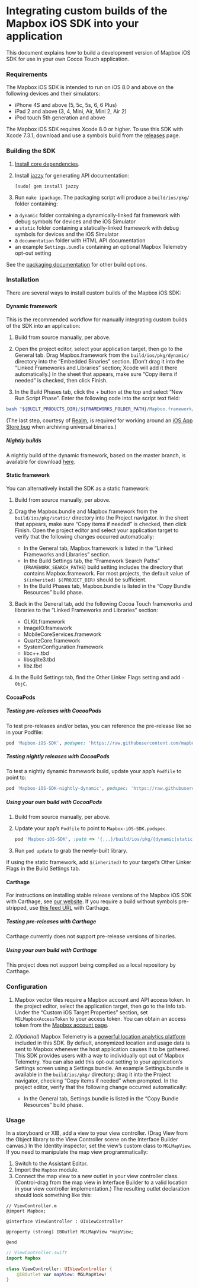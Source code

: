 # Integrating custom builds of the Mapbox iOS SDK into your application

This document explains how to build a development version of Mapbox iOS SDK for use in your own Cocoa Touch application.

### Requirements

The Mapbox iOS SDK is intended to run on iOS 8.0 and above on the following devices and their simulators:

* iPhone 4S and above (5, 5c, 5s, 6, 6 Plus)
* iPad 2 and above (3, 4, Mini, Air, Mini 2, Air 2)
* iPod touch 5th generation and above

The Mapbox iOS SDK requires Xcode 8.0 or higher. To use this SDK with Xcode 7.3.1, download and use a symbols build from the [releases](https://github.com/mapbox/mapbox-gl-native/releases) page.

### Building the SDK

1. [Install core dependencies](../../INSTALL.md).

1. Install [jazzy](https://github.com/realm/jazzy) for generating API documentation:

   ```
   [sudo] gem install jazzy
   ```

1. Run `make ipackage`. The packaging script will produce a `build/ios/pkg/` folder containing:
  - a `dynamic` folder containing a dynamically-linked fat framework with debug symbols for devices and the iOS Simulator
  - a `static` folder containing a statically-linked framework with debug symbols for devices and the iOS Simulator
  - a `documentation` folder with HTML API documentation
  - an example `Settings.bundle` containing an optional Mapbox Telemetry opt-out setting

See the [packaging documentation](DEVELOPING.md#packaging-builds) for other build options.

### Installation

There are several ways to install custom builds of the Mapbox iOS SDK:

#### Dynamic framework

This is the recommended workflow for manually integrating custom builds of the SDK into an application:

1. Build from source manually, per above.

1. Open the project editor, select your application target, then go to the General tab. Drag Mapbox.framework from the `build/ios/pkg/dynamic/` directory into the “Embedded Binaries” section. (Don’t drag it into the “Linked Frameworks and Libraries” section; Xcode will add it there automatically.) In the sheet that appears, make sure “Copy items if needed” is checked, then click Finish.

1. In the Build Phases tab, click the + button at the top and select “New Run Script Phase”. Enter the following code into the script text field:

```bash
bash "${BUILT_PRODUCTS_DIR}/${FRAMEWORKS_FOLDER_PATH}/Mapbox.framework/strip-frameworks.sh"
```

(The last step, courtesy of [Realm](https://github.com/realm/realm-cocoa/), is required for working around an [iOS App Store bug](http://www.openradar.me/radar?id=6409498411401216) when archiving universal binaries.)

##### Nightly builds

A nightly build of the dynamic framework, based on the master branch, is available for download [here](https://mapbox.s3.amazonaws.com/mapbox-gl-native/ios/builds/mapbox-ios-sdk-nightly-dynamic.zip).

#### Static framework

You can alternatively install the SDK as a static framework:

1. Build from source manually, per above.

1. Drag the Mapbox.bundle and Mapbox.framework from the `build/ios/pkg/static/` directory into the Project navigator. In the sheet that appears, make sure “Copy items if needed” is checked, then click Finish. Open the project editor and select your application target to verify that the following changes occurred automatically:

   - In the General tab, Mapbox.framework is listed in the “Linked Frameworks and Libraries” section.
   - In the Build Settings tab, the “Framework Search Paths” (`FRAMEWORK_SEARCH_PATHS`) build setting includes the directory that contains Mapbox.framework. For most projects, the default value of `$(inherited) $(PROJECT_DIR)` should be sufficient.
   - In the Build Phases tab, Mapbox.bundle is listed in the “Copy Bundle Resources” build phase.

1. Back in the General tab, add the following Cocoa Touch frameworks and libraries to the “Linked Frameworks and Libraries” section:

   - GLKit.framework
   - ImageIO.framework
   - MobileCoreServices.framework
   - QuartzCore.framework
   - SystemConfiguration.framework
   - libc++.tbd
   - libsqlite3.tbd
   - libz.tbd

1. In the Build Settings tab, find the Other Linker Flags setting and add `-ObjC`.

#### CocoaPods

##### Testing pre-releases with CocoaPods

To test pre-releases and/or betas, you can reference the pre-release like so in your Podfile:

```rb
pod 'Mapbox-iOS-SDK', podspec: 'https://raw.githubusercontent.com/mapbox/mapbox-gl-native/<insert branch or tag>/platform/ios/Mapbox-iOS-SDK.podspec'
```

##### Testing nightly releases with CocoaPods

To test a nightly dynamic framework build, update your app’s `Podfile` to point to:

```rb
pod 'Mapbox-iOS-SDK-nightly-dynamic', podspec: 'https://raw.githubusercontent.com/mapbox/mapbox-gl-native/master/platform/ios/Mapbox-iOS-SDK-nightly-dynamic.podspec'
```

##### Using your own build with CocoaPods

1. Build from source manually, per above.

1. Update your app’s `Podfile` to point to `Mapbox-iOS-SDK.podspec`.

    ```rb
    pod 'Mapbox-iOS-SDK', :path => '{...}/build/ios/pkg/{dynamic|static}/Mapbox-iOS-SDK.podspec'
    ```

1. Run `pod update` to grab the newly-built library.

If using the static framework, add `$(inherited)` to your target’s Other Linker Flags in the Build Settings tab.

#### Carthage

For instructions on installing stable release versions of the Mapbox iOS SDK with Carthage, see [our website](https://www.mapbox.com/install/ios/carthage/). If you require a build without symbols pre-stripped, use [this feed URL](https://www.mapbox.com/ios-sdk/Mapbox-iOS-SDK-symbols.json) with Carthage.

##### Testing pre-releases with Carthage

Carthage currently does not support pre-release versions of binaries.

##### Using your own build with Carthage

This project does not support being compiled as a local repository by Carthage.

### Configuration

1. Mapbox vector tiles require a Mapbox account and API access token. In the project editor, select the application target, then go to the Info tab. Under the “Custom iOS Target Properties” section, set `MGLMapboxAccessToken` to your access token. You can obtain an access token from the [Mapbox account page](https://www.mapbox.com/studio/account/tokens/).

1. _(Optional)_ Mapbox Telemetry is a [powerful location analytics platform](https://www.mapbox.com/telemetry/) included in this SDK. By default, anonymized location and usage data is sent to Mapbox whenever the host application causes it to be gathered. This SDK provides users with a way to individually opt out of Mapbox Telemetry. You can also add this opt-out setting to your application’s Settings screen using a Settings bundle. An example Settings.bundle is available in the `build/ios/pkg/` directory; drag it into the Project navigator, checking “Copy items if needed” when prompted. In the project editor, verify that the following change occurred automatically:

   - In the General tab, Settings.bundle is listed in the “Copy Bundle Resources” build phase.

### Usage

In a storyboard or XIB, add a view to your view controller. (Drag View from the Object library to the View Controller scene on the Interface Builder canvas.) In the Identity inspector, set the view’s custom class to `MGLMapView`. If you need to manipulate the map view programmatically:

1. Switch to the Assistant Editor.
1. Import the `Mapbox` module.
1. Connect the map view to a new outlet in your view controller class. (Control-drag from the map view in Interface Builder to a valid location in your view controller implementation.) The resulting outlet declaration should look something like this:

```objc
// ViewController.m
@import Mapbox;

@interface ViewController : UIViewController

@property (strong) IBOutlet MGLMapView *mapView;

@end
```

```swift
// ViewController.swift
import Mapbox

class ViewController: UIViewController {
    @IBOutlet var mapView: MGLMapView!
}
```
